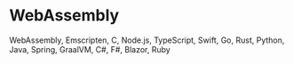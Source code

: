 # WebAssembly
WebAssembly, Emscripten, C, Node.js, TypeScript, Swift, Go, Rust, Python, Java, Spring, GraalVM, C#, F#, Blazor, Ruby
